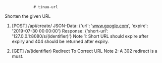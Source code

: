
                 # tinuu-url
Shorten the given URL

1. [POST] /api/create/
JSON-Data: {'url': 'www.google.com', 'expire': '2019-07-30 00:00:00'}
Response: {'short-url': '127.0.0.1:8080/s/(identifier)'}
Note 1: Short URL should expire after expiry and 404 should be returned after expiry.

2. [GET] /s/(identifier)
Redirect To Correct URL
Note 2: A 302 redirect is a must.
                 